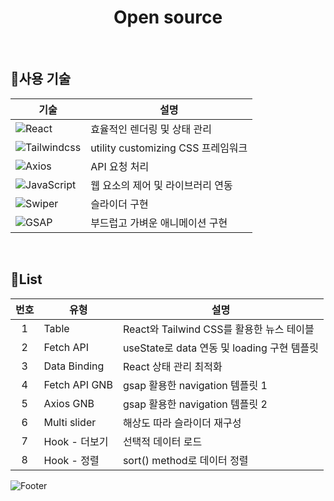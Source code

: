 <div align="center">
	<h1>Open source</h1>
</div>

<br/>

## 🧩사용 기술
|기술|설명|
|--|--|
|![React](https://img.shields.io/badge/react-%2320232a.svg?style=flat-square&logo=react&logoColor=%2361DAFB)|효율적인 렌더링 및 상태 관리|
|![Tailwindcss](https://img.shields.io/badge/-Tailwindcss-06B6D4?style=flat-square&logo=tailwindcss&logoColor=ffffff)|utility customizing CSS 프레임워크|
|![Axios](https://img.shields.io/badge/axios-5A29E4?style=flat-square&logo=axios&logoColor=ffffff)|API 요청 처리|
|![JavaScript](https://img.shields.io/badge/-JavaScript-dc8d2d?style=flat-square&logo=javascript&logoColor=ffffff)|웹 요소의 제어 및 라이브러리 연동|
|![Swiper](https://img.shields.io/badge/Swiper-6332F6?style=flat-square&logo=swiper&logoColor=white&style=flat-square)|슬라이더 구현|
|![GSAP](https://img.shields.io/badge/GSAP-88CE02?style=flat-square&logo=greensock&logoColor=white&style=flat-square)|부드럽고 가벼운 애니메이션 구현|

<br/>

## 📃List
|번호|유형|설명|
|:--:|---|---|
| 1 | Table | React와 Tailwind CSS를 활용한 뉴스 테이블 |
| 2 | Fetch API | useState로 data 연동 및 loading 구현 템플릿 |
| 3 | Data Binding | React 상태 관리 최적화 |
| 4 | Fetch API GNB | gsap 활용한 navigation 템플릿 1 |
| 5 | Axios GNB | gsap 활용한 navigation 템플릿 2 |
| 6 | Multi slider | 해상도 따라 슬라이더 재구성 |
| 7 | Hook - 더보기 | 선택적 데이터 로드 |
| 8 | Hook - 정렬 | sort() method로 데이터 정렬 |

![Footer](https://capsule-render.vercel.app/api?type=waving&color=5f6571&height=100&section=footer)